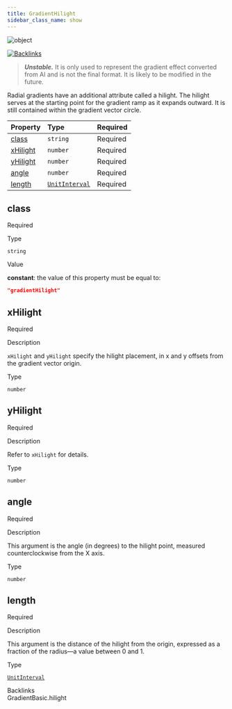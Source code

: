 ```yaml
---
title: GradientHilight
sidebar_class_name: show
---
```


<div className="section-badges">

<div><img alt="object" src="https://img.shields.io/badge/object-object?label=Type" /></div>

<a href="#backlinks"><img alt="Backlinks" src="https://img.shields.io/badge/1-Backlinks?label=Backlinks&color=%230ea5e9" /></a>

</div>

> ***Unstable.*** It is only used to represent the gradient effect converted from AI and is not the final format. It is likely to be modified in the future.

Radial gradients have an additional attribute called a hilight. The hilight serves at the starting point for the gradient ramp as it expands outward. It is still contained within the gradient vector circle.

<div className="property-preview">

<div className="property-table">

| Property              | Type                                                  | Required                                            |
| :-------------------- | :---------------------------------------------------- | :-------------------------------------------------- |
| [class](#class)       | `string`                                              | <span className="property-required">Required</span> |
| [xHilight](#xhilight) | `number`                                              | <span className="property-required">Required</span> |
| [yHilight](#yhilight) | `number`                                              | <span className="property-required">Required</span> |
| [angle](#angle)       | `number`                                              | <span className="property-required">Required</span> |
| [length](#length)     | [`UnitInterval`](/specs/vectorgraphics/unit-interval) | <span className="property-required">Required</span> |

</div>

</div>

<div className="property">

<div className="property-heading">

## class

<span className="property-required">Required</span>

</div>

<div className="property-item">

Type

`string`

</div>

<div className="property-item">

Value

<div className="value-description">

**constant**: the value of this property must be equal to:

```json
"gradientHilight"
```

</div>

</div>

</div>

<div className="property">

<div className="property-heading">

## xHilight

<span className="property-required">Required</span>

</div>

<div className="property-item">

Description

`xHilight` and `yHilight` specify the hilight placement, in x and y offsets from the gradient vector origin.

</div>

<div className="property-item">

Type

`number`

</div>

</div>

<div className="property">

<div className="property-heading">

## yHilight

<span className="property-required">Required</span>

</div>

<div className="property-item">

Description

Refer to `xHilight` for details.

</div>

<div className="property-item">

Type

`number`

</div>

</div>

<div className="property">

<div className="property-heading">

## angle

<span className="property-required">Required</span>

</div>

<div className="property-item">

Description

This argument is the angle (in degrees) to the hilight point, measured counterclockwise from the X axis.

</div>

<div className="property-item">

Type

`number`

</div>

</div>

<div className="property">

<div className="property-heading">

## length

<span className="property-required">Required</span>

</div>

<div className="property-item">

Description

This argument is the distance of the hilight from the origin, expressed as a fraction of the radius—a value between 0 and 1.

</div>

<div className="property-item">

Type

[`UnitInterval`](/specs/vectorgraphics/unit-interval)

</div>

</div>

<div id="backlinks" className="section-backlinks">

<div className="backlinks-title">Backlinks</div>

<div className="backlink">
      <Link to='/specs/vectorgraphics/gradient-basic#hilight'>GradientBasic.hilight</Link>
      </div>

</div>
